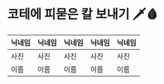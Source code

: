 # 코테에 피묻은 칼 보내기 🗡🩸

| 닉네임 | 닉네임 | 닉네임 | 닉네임 | 닉네임 |
| ------ | ------ | ------ | ------ | ------ |
| 사진   | 사진   | 사진   | 사진   | 사진   |
| 이름   | 이름   | 이름   | 이름   | 이름   |

